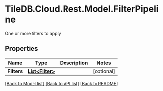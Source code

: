 # TileDB.Cloud.Rest.Model.FilterPipeline
One or more filters to apply

## Properties

Name | Type | Description | Notes
------------ | ------------- | ------------- | -------------
**Filters** | [**List&lt;Filter&gt;**](Filter.md) |  | [optional] 

[[Back to Model list]](../README.md#documentation-for-models) [[Back to API list]](../README.md#documentation-for-api-endpoints) [[Back to README]](../README.md)

